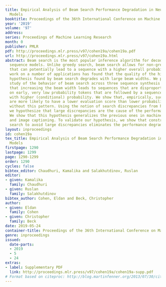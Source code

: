 ```yaml
---
title: Empirical Analysis of Beam Search Performance Degradation in Neural Sequence
  Models
booktitle: Proceedings of the 36th International Conference on Machine Learning
year: '2019'
volume: '97'
address: 
series: Proceedings of Machine Learning Research
month: 0
publisher: PMLR
pdf: http://proceedings.mlr.press/v97/cohen19a/cohen19a.pdf
url: http://proceedings.mlr.press/v97/cohen19a.html
abstract: Beam search is the most popular inference algorithm for decoding neural
  sequence models. Unlike greedy search, beam search allows for non-greedy local decisions
  that can potentially lead to a sequence with a higher overall probability. However,
  work on a number of applications has found that the quality of the highest probability
  hypothesis found by beam search degrades with large beam widths. We perform an empirical
  study of the behavior of beam search across three sequence synthesis tasks. We find
  that increasing the beam width leads to sequences that are disproportionately based
  on early, very low probability tokens that are followed by a sequence of tokens
  with higher (conditional) probability. We show that, empirically, such sequences
  are more likely to have a lower evaluation score than lower probability sequences
  without this pattern. Using the notion of search discrepancies from heuristic search,
  we hypothesize that large discrepancies are the cause of the performance degradation.
  We show that this hypothesis generalizes the previous ones in machine translation
  and image captioning. To validate our hypothesis, we show that constraining beam
  search to avoid large discrepancies eliminates the performance degradation.
layout: inproceedings
id: cohen19a
tex_title: Empirical Analysis of Beam Search Performance Degradation in Neural Sequence
  Models
firstpage: 1290
lastpage: 1299
page: 1290-1299
order: 1290
cycles: false
bibtex_editor: Chaudhuri, Kamalika and Salakhutdinov, Ruslan
editor:
- given: Kamalika
  family: Chaudhuri
- given: Ruslan
  family: Salakhutdinov
bibtex_author: Cohen, Eldan and Beck, Christopher
author:
- given: Eldan
  family: Cohen
- given: Christopher
  family: Beck
date: 2019-05-24
container-title: Proceedings of the 36th International Conference on Machine Learning
genre: inproceedings
issued:
  date-parts:
  - 2019
  - 5
  - 24
extras:
- label: Supplementary PDF
  link: http://proceedings.mlr.press/v97/cohen19a/cohen19a-supp.pdf
# Format based on citeproc: http://blog.martinfenner.org/2013/07/30/citeproc-yaml-for-bibliographies/
---
```

